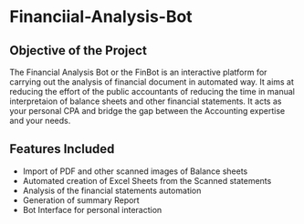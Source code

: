 # Financiial-Analysis-Bot
## Objective of the Project
The Financial Analysis Bot or the FinBot is an interactive platform for carrying out the analysis of financial document in automated way.
It aims at reducing the effort of the public accountants of reducing the time in manual interpretaion of balance sheets and other financial
statements. It acts as your personal CPA and bridge the gap between the Accounting expertise and your needs.

## Features Included
- Import of PDF and other scanned images of Balance sheets
- Automated creation of Excel Sheets from the Scanned statements
- Analysis of the financial statements automation
- Generation of summary Report
- Bot Interface for personal interaction
